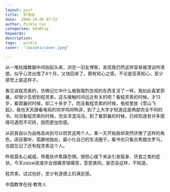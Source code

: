 ```yaml
---
layout: post  
title:  好清谈  
date:  2008-10-06 07:52  
author: Pickle Cai  
categories: EduBlog  
keywords: 
description:   
tags:	pickle   
cover:  "/assets/cover.jpeg"  

---  
```

    
从一堆枯燥数据中间抬起头来，浏览一旧友博客，发现我仍然这样容易被清谈所诱惑，似乎心灵出借了4个月，又快回来了。颇有知心之感，不论是否真知心，至少感觉上是这样子。



看见说程灵素的，仿佛记忆中什么被我强烈忽视的东西复活了一样。我如此喜爱郭襄，却很少去想到程灵素，这与接触时间远近有关的吧？看程灵素的时候，才13岁，看郭襄的时候，却二十多岁了。而且看程灵素的时候，电视里放《雪山飞狐》，我也天天跟看电视的同学鸡同鸭讲，到了上大学才知道这是两部完全不同的书。何况看程灵素的时候，完全浑混沌沌，到了看郭襄的时候，已经知道有许多感情可遇而不可转，因而更加伤感。



从前我自以为品格高尚到可以欣赏这两个人，某一天开始我却突然厌倦了这样的角色，闭目塞听，孤僻地独处，最小化自己的生活圈子，看书也只看古希腊古罗马，也就忘记了还有程灵素这个人。



昨夜莫名心戚戚，带着些许焦躁恐惧。很担心接下来会引发瘦身、厌食之类的症状。今天zaizai说或许会很痛苦很痛苦，意思类同。是否会这样，不知道。



程灵素，试试也好，至少有道德上的满足感。



		    
 中国教育在线·教育人

